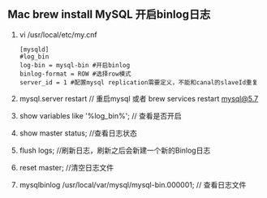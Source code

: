 ## Mac brew install MySQL 开启binlog日志

1. vi /usr/local/etc/my.cnf

   ```
   [mysqld]
   #log_bin
   log-bin = mysql-bin #开启binlog
   binlog-format = ROW #选择row模式
   server_id = 1 #配置mysql replication需要定义，不能和canal的slaveId重复
   ```


2. mysql.server restart   // 重启mysql 或者 brew services restart mysql@5.7
3. show variables like '%log_bin%'; // 查看是否开启
4. show master status; //查看日志状态
5. flush logs; //刷新日志，刷新之后会新建一个新的Binlog日志
6. reset master; //清空日志文件
7. mysqlbinlog /usr/local/var/mysql/mysql-bin.000001;  // 查看日志文件
